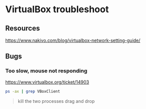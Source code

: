 # VirtualBox troubleshoot
## Resources
https://www.nakivo.com/blog/virtualbox-network-setting-guide/
## Bugs
### Too slow, mouse not responding
https://www.virtualbox.org/ticket/14903
```bash
ps -ax | grep VBoxClient
```
> kill the two processes drag and drop
<!--stackedit_data:
eyJoaXN0b3J5IjpbLTczOTE1NDcxN119
-->